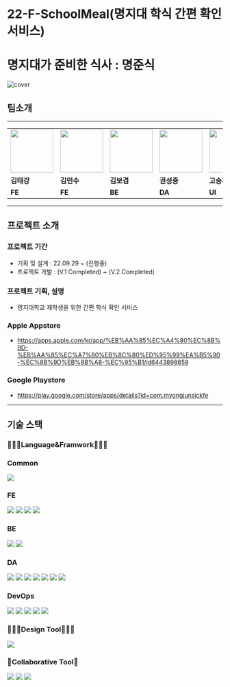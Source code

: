 # 22-F-SchoolMeal(명지대 학식 간편 확인 서비스)
# <b>명지대가 준비한 식사 : 명준식</b>
![cover](https://github.com/ConvergenceSwAce/22-F-SchoolMeal/assets/49053676/99f98a92-2784-4a7b-8a38-45ed52aacb16)

## 팀소개

---

<table>
  <tr>
      <td>
        <a href="https://github.com/grayashh">
            <img src="https://avatars.githubusercontent.com/u/49053676?v=4" width="100px" />
        </a>
    </td>
    <td>
        <a href="https://github.com/MinsuKim21">
            <img src="https://avatars.githubusercontent.com/u/80405708?v=4" width="100px" />
        </a>
    </td>
    <td>
        <a href="https://github.com/k-kbk">
            <img src="https://avatars.githubusercontent.com/u/79684339?v=4" width="100px" />
        </a>
    </td>
    <td>
        <a href="https://github.com/wnd180">
            <img src="https://avatars.githubusercontent.com/u/23502888?v=4" width="100px" />
        </a>
    </td>
    <td>
        <a href="#">
            <img src="https://avatars.githubusercontent.com/u/60644352?v=4" width="100px" />
        </a>
    </td>

  </tr>

  <tr>
    <td><b>김태강</b></td>
    <td><b>김민수</b></td>
    <td><b>김보겸</b></td>
    <td><b>권성중</b></td>
    <td><b>고승환</b></td>
  </tr>
  <tr>
    <td><b>FE</b></td>
    <td><b>FE</b></td>
    <td><b>BE</b></td>
    <td><b>DA</b></td>
    <td><b>UI</b></td>
  </tr>
</table>

---

## 프로젝트 소개

### 프로젝트 기간

- 기획 및 설계 : 22.09.29 ~ (진행중)
- 프로젝트 개발 : (V.1 Completed) ~ (V.2 Completed)

### 프로젝트 기획, 설명

- 명지대학교 재학생을 위한 간편 학식 확인 서비스

### Apple Appstore
- https://apps.apple.com/kr/app/%EB%AA%85%EC%A4%80%EC%8B%9D-%EB%AA%85%EC%A7%80%EB%8C%80%ED%95%99%EA%B5%90-%EC%8B%9D%EB%8B%A8-%EC%95%B1/id6443898659
### Google Playstore
- https://play.google.com/store/apps/details?id=com.myongjunsickfe

---

## 기술 스택
<div align=left>
<h3>👨🏻‍💻Language&Framwork👩🏻‍💻</h3>
<h3>Common</h3>
<img src="https://img.shields.io/badge/TypeScript-3178C6?style=for-the-badge&logo=TypeScript&logoColor=white">
<h3>FE</h3>
<img src="https://img.shields.io/badge/React Native-61DAFB?style=for-the-badge&logo=react&logoColor=white">
<img src="https://img.shields.io/badge/Redux Toolkit-764ABC?style=for-the-badge&logo=Redux&logoColor=white">
<img src="https://img.shields.io/badge/RTK Query-764ABC?style=for-the-badge&logo=Redux&logoColor=white">
<img src="https://img.shields.io/badge/TailwindCSS-06B6D4?style=for-the-badge&logo=TailwindCSS&logoColor=white">
<h3>BE</h3>
<img src="https://img.shields.io/badge/Node.js-339933?style=for-the-badge&logo=Node.js&logoColor=white">
<img src="https://img.shields.io/badge/Nestjs-E0234E?style=for-the-badge&logo=Nestjs&logoColor=white">
<h3>DA</h3>
<img src="https://img.shields.io/badge/python-3776AB?style=for-the-badge&logo=Python&logoColor=white">
<img src="https://img.shields.io/badge/pandas-150458?style=for-the-badge&logo=pandas&logoColor=white">
<img src="https://img.shields.io/badge/numpy-013243?style=for-the-badge&logo=numpy&logoColor=white">
<img src="https://img.shields.io/badge/pytorch-EE4C2C?style=for-the-badge&logo=pytorch&logoColor=white">
<img src="https://img.shields.io/badge/Keras-D00000?style=for-the-badge&logo=Keras&logoColor=white">
<img src="https://img.shields.io/badge/Tensorflow-FF6F00?style=for-the-badge&logo=Tensorflow&logoColor=white">
<img src="https://img.shields.io/badge/ApacheHadoop-66CCFF?style=for-the-badge&logo=ApacheHadoop&logoColor=white">
<h3>DevOps</h3>
<img src="https://img.shields.io/badge/AWS RDS-527FFF?style=for-the-badge&logo=Amazon+RDS&logoColor=white">
<img src="https://img.shields.io/badge/AWS Lambda-FF9900?style=for-the-badge&logo=AWS+Lambda&logoColor=white">
<img src="https://img.shields.io/badge/AWS S3-569A31?style=for-the-badge&logo=Amazon+S3&logoColor=white">
<img src="https://img.shields.io/badge/AWS CloudWatch-FF4F8B?style=for-the-badge&logo=Amazon+CloudWatch&logoColor=white">
<img src="https://img.shields.io/badge/AWS API Gateway-FF4F8B?style=for-the-badge&logo=Amazon+API+Gateway&logoColor=white">
<h3>🧑🏻‍🎨Design Tool👩🏻‍🎨</h3>
<img src="https://img.shields.io/badge/Figma-F24E1E?style=for-the-badge&logo=Figma&logoColor=white">
<h3>👥Collaborative Tool👥</h3>
<img src="https://img.shields.io/badge/github-181717?style=for-the-badge&logo=github&logoColor=white">
<img src="https://img.shields.io/badge/git-F05032?style=for-the-badge&logo=git&logoColor=white">
<img src="https://img.shields.io/badge/notion-000000?style=for-the-badge&logo=notion&logoColor=white">

</div>
